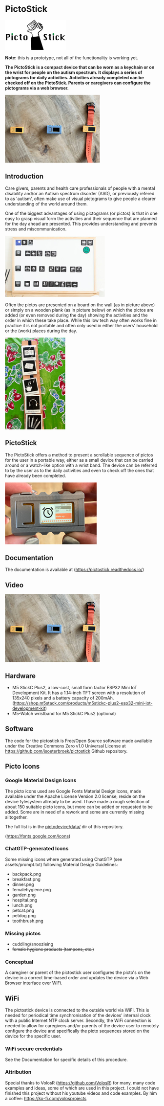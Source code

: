 # PictoStick

![Pictostick 2](https://github.com/jsoeterbroek/pictostick/blob/main/assets/pictostick_logo.png)

**Note:** this is a prototype, not all of the functionality is working yet.

**The PictoStick is a compact device that can be worn as a keychain or on the wrist for people on 
the autism spectrum. It displays a series of pictograms for daily activities.  Activities 
already completed can be checked off on the PictoStick. Parents or caregivers can configure the 
pictograms via a web browser.**

![Pictostick 2](https://github.com/jsoeterbroek/pictostick/blob/main/assets/IMG_0917.jpg)

## Introduction
Care givers, parents and health care professionals of people with a mental disability and/or
an Autism spectrum disorder (ASD), or previously refered to as 'autism', often make use of
visual pictograms to give people a clearer understanding of the world around them.

One of the biggest advantages of using pictograms (or pictos) is that in one
easy to grasp visual form the activities and their sequence that are planned for the day
ahead are presented. This provides understanding and prevents stress and miscommunication.

![a typical picto board](https://github.com/jsoeterbroek/pictostick/blob/main/assets/1911376602_cropped.jpg)

Often the pictos are presented on a board on the wall (as in picture above) or simply on a wooden plank
(as in picture below) on which the pictos are added (or even removed during the day) showing the
activities and the order in which these take place. While this low tech way often works fine in practice
it is not portable and often only used in either the users' household or the (work) places during the day.

![a typical picto plank](https://github.com/jsoeterbroek/pictostick/blob/main/assets/1823811866_cropped.jpg)

## PictoStick
The PictoStick offers a method to present a scrollable sequence of pictos for the user in a portable way,
either as a small device that can be carried around or a watch-like option with a wrist band.
The device can be referred to by the user as to the daily activities and even to check off the
ones that have already been completed.

![Pictostick 3](https://github.com/jsoeterbroek/pictostick/blob/main/assets/IMG_0918.jpg)

## Documentation
The documentation is available at (https://pictostick.readthedocs.io/)

## Video
[![Youtube Demo Pictostick](https://github.com/jsoeterbroek/pictostick/blob/main/assets/IMG_0917.jpg)](http://www.youtube.com/watch?v=uw7wsZyZL4c "Demo Pictostick")


## Hardware
* M5 StickC Plus2, a low-cost, small form factor ESP32 Mini IoT Development Kit.
  It has a 1.14-inch TFT screen with a resolution of 135x240 pixels and a battery
  capacity of 200mAh.
  (https://shop.m5stack.com/products/m5stickc-plus2-esp32-mini-iot-development-kit)
* M5-Watch wristband for M5 StickC Plus2 (optional)

## Software
The code for the pictostick is Free/Open Source software made available under the
Creative Commons Zero v1.0 Universal License at
https://github.com/jsoeterbroek/pictostick Github repository.

## Picto Icons

### Google Material Design Icons
The picto icons used are Google Fonts Material Design icons, made available under the
Apache License Version 2.0 license, reside on the device fylesystem allready to be used.
I have made a rough selection of about 150 suitable picto icons, but more can be added or
requested to be added. Some are in need of a rework and some are currently missing alltogether.

The full list is in the [pictodevice/data/](pictodevice/data/) dir of this repository.

(https://fonts.google.com/icons)

### ChatGTP-generated Icons
Some missing icons where generated using ChatGTP (see assets/prompt.txt) following Material
Design Guidelines:

* backpack.png
* breakfast.png
* dinner.png
* femalehygiene.png
* garden.png
* hospital.png
* lunch.png
* petcat.png
* petdog.png
* toothbrush.png


### Missing pictos
* cuddling/snoozleing
* ~~female hygiene products (tampons, etc.)~~

### Conceptual
A caregiver or parent of the pictostick user configures the picto's on the device in
a correct time-based order and updates the device via a Web Browser interface over
WiFi.

## WiFi
The pictostick device is connected to the outside world via WiFi. This is needed for
periodical time synchronisation of the devices' internal clock with a public
Internet NTP clock server. Secondly, the WiFi connection is needed to allow for
caregivers and/or parents of the device user to remotely configure the device and
specifically the picto sequences stored on the device for the specific user.


### WiFi secure credentials
See the Documentation for specific details of this procedure.


### Attribution
Special thanks to VolosR (https://github.com/VolosR) for many, many code examples and ideas,
some of which are used in this project. I could not have finished this project without his
youtube videos and code examples. By him a coffee: https://ko-fi.com/volosprojects
